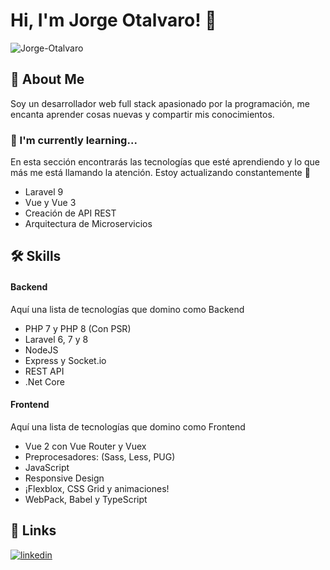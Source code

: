 
# Hi, I'm Jorge Otalvaro! 👋

<p align="left">
    <img src="https://komarev.com/ghpvc/?username=Jorge-Otalvaro&label=Profile%20views&color=0e75b6&style=flat" alt="Jorge-Otalvaro"/>
</p>

## 🚀 About Me
Soy un desarrollador web full stack apasionado por la programación, me encanta aprender cosas nuevas y compartir mis conocimientos.

### 🧠 I'm currently learning...

En esta sección encontrarás las tecnologías que esté aprendiendo y lo que más me está llamando la atención. Estoy actualizando constantemente 👀

- Laravel 9
- Vue y Vue 3
- Creación de API REST
- Arquitectura de Microservicios
## 🛠 Skills
#### Backend
Aquí una lista de tecnologías que domino como Backend

- PHP 7 y PHP 8 (Con PSR)
- Laravel 6, 7 y 8
- NodeJS
- Express y Socket.io
- REST API
- .Net Core

#### Frontend
Aquí una lista de tecnologías que domino como Frontend

- Vue 2 con Vue Router y Vuex
- Preprocesadores: (Sass, Less, PUG)
- JavaScript
- Responsive Design
- ¡Flexblox, CSS Grid y animaciones!
- WebPack, Babel y TypeScript


## 🔗 Links

[![linkedin](https://img.shields.io/badge/linkedin-0A66C2?style=for-the-badge&logo=linkedin&logoColor=white)](https://www.linkedin.com/in/georgeotalvaro/)
